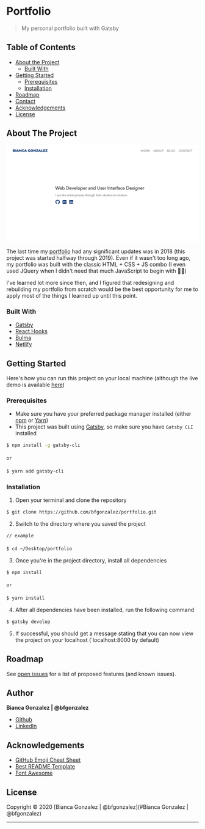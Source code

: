 # Portfolio

> My personal portfolio built with Gatsby

## Table of Contents

- [About the Project](#about-the-project)
  - [Built With](#built-with)
- [Getting Started](#getting-started)
  - [Prerequisites](#prerequisites)
  - [Installation](#installation)
- [Roadmap](#roadmap)
- [Contact](#contact)
- [Acknowledgements](#acknowledgements)
- [License](#license)

## About The Project

<img src="https://github.com/bfgonzalez/portfolio/blob/master/public/static/thumbnail.png">

The last time my [portfolio](https://bfgonzalez.github.io/) had any significant updates was in 2018 (this project was started halfway through 2019). Even if it wasn't too long ago, my portfolio was built with the classic HTML + CSS + JS combo (I even used JQuery when I didn't need that much JavaScript to begin with :woman_facepalming:)

I've learned lot more since then, and I figured that redesigning and rebuilding my portfolio from scratch would be the best opportunity for me to apply most of the things I learned up until this point.

### Built With

- [Gatsby](https://www.gatsbyjs.org/)
- [React Hooks](https://reactjs.org/docs/hooks-intro.html)
- [Bulma](https://bulma.io/)
- [Netlify](https://www.netlify.com/)

## Getting Started

Here's how you can run this project on your local machine (although the live demo is available [here](https://bfgonzalez.netlify.app/))

### Prerequisites

- Make sure you have your preferred package manager installed (either [npm](https://www.npmjs.com/) or [Yarn](https://yarnpkg.com/))
- This project was built using [Gatsby](https://www.gatsbyjs.org/), so make sure you have `Gatsby CLI` installed

```sh
$ npm install -g gatsby-cli

or

$ yarn add gatsby-cli
```

### Installation

1. Open your terminal and clone the repository

```sh
$ git clone https://github.com/bfgonzalez/portfolio.git
```

2. Switch to the directory where you saved the project

```sh
// example

$ cd ~/Desktop/portfolio
```

3. Once you're in the project directory, install all dependencies

```sh
$ npm install

or

$ yarn install
```

4. After all dependencies have been installed, run the following command

```sh
$ gatsby develop
```

5. If successful, you should get a message stating that you can now view the project on your localhost (`localhost:8000 by default)

## Roadmap

See [open issues](https://github.com/bfgonzalez/portfolio/issues) for a list of proposed features (and known issues).

## Author

**Bianca Gonzalez | @bfgonzalez**

- [Github](https://github.com/bfgonzalez)
- [LinkedIn](https://www.linkedin.com/in/bfgonzalez/)

## Acknowledgements

- [GitHub Emoji Cheat Sheet](https://www.webpagefx.com/tools/emoji-cheat-sheet)
- [Best README Template](https://github.com/othneildrew/Best-README-Template)
- [Font Awesome](https://fontawesome.com)

## License

Copyright © 2020 [Bianca Gonzalez | @bfgonzalez](#Bianca Gonzalez | @bfgonzalez)

---
